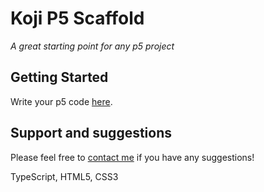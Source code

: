 # Koji P5 Scaffold

*A great starting point for any p5 project*

## Getting Started
Write your p5 code [here](#~/frontend/pages/HomePage/index.js).

## Support and suggestions
Please feel free to [contact me](https://gokoji.com/profile/jones) if you have any suggestions!   


TypeScript, HTML5, CSS3